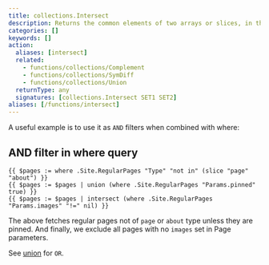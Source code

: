```yaml
---
title: collections.Intersect
description: Returns the common elements of two arrays or slices, in the same order as the first array.
categories: []
keywords: []
action:
  aliases: [intersect]
  related:
    - functions/collections/Complement
    - functions/collections/SymDiff
    - functions/collections/Union
  returnType: any
  signatures: [collections.Intersect SET1 SET2]
aliases: [/functions/intersect]
---
```

A useful example is to use it as `AND` filters when combined with where:

## AND filter in where query

```go-html-template
{{ $pages := where .Site.RegularPages "Type" "not in" (slice "page" "about") }}
{{ $pages := $pages | union (where .Site.RegularPages "Params.pinned" true) }}
{{ $pages := $pages | intersect (where .Site.RegularPages "Params.images" "!=" nil) }}
```

The above fetches regular pages not of `page` or `about` type unless they are pinned. And finally, we exclude all pages with no `images` set in Page parameters.

See [union](/functions/collections/union) for `OR`.

[partials]: /templates/partials/
[single]: /templates/single-page-templates/
